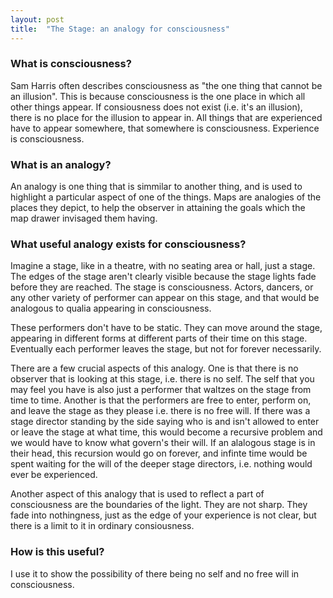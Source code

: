```yaml
---
layout: post
title:  "The Stage: an analogy for consciousness"
---
```


### What is consciousness?
Sam Harris often describes consciousness as "the one thing that cannot be an
illusion". This is because consciousness is the one place in which all other
things appear. If consiousness does not exist (i.e. it's an illusion), there is
no place for the illusion to appear in. All things that are experienced have to
appear somewhere, that somewhere is consciousness. Experience is consciousness.

### What is an analogy?
An analogy is one thing that is simmilar to another thing, and is used to 
highlight a particular aspect of one of the things. Maps are analogies of the
places they depict, to help the observer in attaining the goals which the map 
drawer invisaged them having.


### What useful analogy exists for consciousness?
Imagine a stage, like in a theatre, with no seating area or hall, just a stage.
The edges of the stage aren't clearly visible because the stage lights fade
before they are reached. The stage is consciousness. Actors, dancers, or any
other variety of performer can appear on this stage, and that would be analogous
to qualia appearing in consciousness. 

These performers don't have to be static. They can move around the stage,
appearing in different forms at different parts of their time on this stage.
Eventually each performer leaves the stage, but not for forever necessarily.

There are a few crucial aspects of this analogy. One is that there is no
observer that is looking at this stage, i.e. there is no self. The self that you
may feel you have is also just a performer that waltzes on the stage from time
to time. Another is that the performers are free to enter, perform on, and leave
the stage as they please i.e. there is no free will. If there was a stage
director standing by the side saying who is and isn't allowed to enter or leave
the stage at what time, this would become a recursive problem and we would have
to know what govern's their will. If an alalogous stage is in their head, this
recursion would go on forever, and infinte time would be spent waiting for the
will of the deeper stage directors, i.e. nothing would ever be experienced.

Another aspect of this analogy that is used to reflect a part of 
consciousness are the boundaries of the light. They are not sharp. They fade
into nothingness, just as the edge of your experience is not clear, but there
is a limit to it in ordinary consiousness.

### How is this useful?
I use it to show the possibility of there being no self and no free will in 
consciousness.